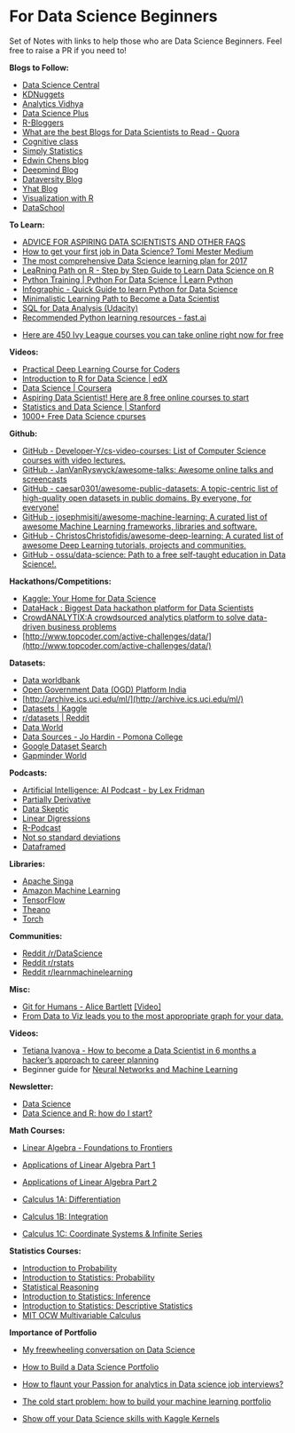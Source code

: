 # For Data Science Beginners

Set of Notes with links to help those who are Data Science Beginners. Feel free to raise a PR if you need to!

**Blogs to Follow:**
* [Data Science Central](http://www.datasciencecentral.com/)
* [KDNuggets](http://www.kdnuggets.com/)
* [Analytics Vidhya](https://www.analyticsvidhya.com/)
* [Data Science Plus](https://datascienceplus.com/)
* [R-Bloggers](https://www.r-bloggers.com/)
* [What are the best Blogs for Data Scientists to Read - Quora](https://www.quora.com/What-are-the-best-blogs-for-data-scientists-to-read)
* [Cognitive class](https://cognitiveclass.ai/blog/)
* [Simply Statistics](https://simplystatistics.org/)
* [Edwin Chens blog](http://blog.echen.me/)
* [Deepmind Blog](https://deepmind.com/blog/)
* [Dataversity Blog](http://www.dataversity.net/category/blogs/)
* [Yhat Blog](http://blog.yhat.com/)
* [Visualization with R](http://socviz.co/)
* [DataSchool](https://www.dataschool.io/)

**To Learn:**
* [ADVICE FOR ASPIRING DATA SCIENTISTS AND OTHER FAQS](https://yanirseroussi.com/2017/10/15/advice-for-aspiring-data-scientists-and-other-faqs/)
* [How to get your first job in Data Science?  Tomi Mester  Medium](https://medium.com/@datalab/how-to-break-into-the-data-science-market-f0e0b79b42f7)
* [The most comprehensive Data Science learning plan for 2017](https://www.analyticsvidhya.com/blog/2017/01/the-most-comprehensive-data-science-learning-plan-for-2017/)
* [LeaRning Path on R - Step by Step Guide to Learn Data Science on R](https://www.analyticsvidhya.com/learning-paths-data-science-business-analytics-business-intelligence-big-data/learning-path-r-data-science/)
* [Python Training | Python For Data Science | Learn Python](https://www.analyticsvidhya.com/learning-paths-data-science-business-analytics-business-intelligence-big-data/learning-path-data-science-python/)
* [Infographic - Quick Guide to learn Python for Data Science](https://www.analyticsvidhya.com/blog/2015/05/infographic-quick-guide-learn-python-data-science/)
* [Minimalistic Learning Path to Become a Data Scientist](https://hackernoon.com/minimalistic-learning-path-to-become-a-data-scientist-c0a4f614bd09)
* [SQL for Data Analysis (Udacity)](https://classroom.udacity.com/courses/ud198)
* [Recommended Python learning resources - fast.ai](https://forums.fast.ai/t/recommended-python-learning-resources/26888)
+ [Here are 450 Ivy League courses you can take online right now for free](https://www.freecodecamp.org/news/ivy-league-free-online-courses-a0d7ae675869/)

**Videos:**
* [Practical Deep Learning Course for Coders](https://course.fast.ai/)
* [Introduction to R for Data Science | edX](https://www.edx.org/course/introduction-r-data-science-microsoft-dat204x-2)
* [Data Science | Coursera](https://www.coursera.org/specializations/jhu-data-science)
* [Aspiring Data Scientist! Here are 8 free online courses to start](https://medium.com/data36/wannabe-data-scientist-here-are-10-free-online-courses-to-start-693c4e230059)
* [Statistics and Data Science | Stanford](https://www.youtube.com/playlist?list=PLoROMvodv4rO5jY6RA1eFVcLVY2kJU_EL)
* [1000+ Free Data Science cpurses](https://skillcombo.com/courses/development/data-science/free/)

**Github:**
* [GitHub - Developer-Y/cs-video-courses: List of Computer Science courses with video lectures.](https://github.com/Developer-Y/cs-video-courses)
* [GitHub - JanVanRyswyck/awesome-talks: Awesome online talks and screencasts](https://github.com/JanVanRyswyck/awesome-talks)
* [GitHub - caesar0301/awesome-public-datasets: A topic-centric list of high-quality open datasets in public domains. By everyone, for everyone!](https://github.com/caesar0301/awesome-public-datasets)
* [GitHub - josephmisiti/awesome-machine-learning: A curated list of awesome Machine Learning frameworks, libraries and software.](https://github.com/josephmisiti/awesome-machine-learning)
* [GitHub - ChristosChristofidis/awesome-deep-learning: A curated list of awesome Deep Learning tutorials, projects and communities.](https://github.com/ChristosChristofidis/awesome-deep-learning)
* [GitHub - ossu/data-science: Path to a free self-taught education in Data Science!.](https://github.com/ossu/data-science)

**Hackathons/Competitions:**
* [Kaggle: Your Home for Data Science](https://www.kaggle.com/)
* [DataHack : Biggest Data hackathon platform for Data Scientists](https://datahack.analyticsvidhya.com/)
* [CrowdANALYTIX:A crowdsourced analytics platform to solve data-driven business problems](https://www.crowdanalytix.com/jq/solver.html)
* [http://www.topcoder.com/active-challenges/data/](http://www.topcoder.com/active-challenges/data/)

**Datasets:**
* [Data worldbank](http://data.worldbank.org/)
* [Open Government Data (OGD) Platform India](http://data.gov.in/)
* [http://archive.ics.uci.edu/ml/](http://archive.ics.uci.edu/ml/)
* [Datasets | Kaggle](https://www.kaggle.com/datasets)
* [r/datasets | Reddit](https://www.reddit.com/r/datasets/)
* [Data World](https://data.world/)
* [Data Sources - Jo Hardin - Pomona College](http://research.pomona.edu/johardin/datasources/)
* [Google Dataset Search](https://toolbox.google.com/datasetsearch)
* [Gapminder World](https://www.gapminder.org/data/)

**Podcasts:**
* [Artificial Intelligence: AI Podcast - by Lex Fridman](https://lexfridman.com/ai/)
* [Partially Derivative](http://www.partiallyderivative.com/)
* [Data Skeptic](http://dataskeptic.com/)
* [Linear Digressions](http://lineardigressions.com/)
* [R-Podcast](https://r-podcast.org/)
* [Not so standard deviations](http://nssdeviations.com/)
* [Dataframed](https://www.datacamp.com/community/podcast)

**Libraries:**
* [Apache Singa](http://singa.apache.org/docs/overview.html)
* [Amazon Machine Learning](https://aws.amazon.com/machine-learning/)
* [TensorFlow](https://www.tensorflow.org/)
* [Theano](http://deeplearning.net/software/theano/)
* [Torch](http://torch.ch/)

**Communities:**
* [Reddit /r/DataScience](https://www.reddit.com/r/datascience/)
* [Reddit r/rstats](https://www.reddit.com/r/rstats/)
* [Reddit r/learnmachinelearning](https://www.reddit.com/r/learnmachinelearning/)

**Misc:**
* [Git for Humans - Alice Bartlett](https://speakerdeck.com/alicebartlett/git-for-humans) [[Video]](https://www.youtube.com/watch?v=eWxxfttcMts)
* [From Data to Viz leads you to the most appropriate graph for your data.](https://www.data-to-viz.com/)

**Videos:**
* [Tetiana Ivanova - How to become a Data Scientist in 6 months a hacker’s approach to career planning](https://www.youtube.com/watch?v=rIofV14c0tc)
* Beginner guide for [Neural Networks and Machine Learning](https://www.youtube.com/user/shiffman/playlists?flow=grid&view=50&shelf_id=16)

**Newsletter:**
* [Data Science](https://www.datascienceweekly.org/)
* [Data Science and R: how do I start?](https://medium.com/@kierisi/data-science-and-r-how-do-i-start-7a87426e103e)

**Math Courses:**
* [Linear Algebra - Foundations to Frontiers](https://www.edx.org/course/linear-algebra-foundations-to-frontiers#!)
* [Applications of Linear Algebra Part 1](https://www.edx.org/course/applications-linear-algebra-part-1-davidsonx-d003x-1)
* [Applications of Linear Algebra Part 2](https://www.edx.org/course/applications-linear-algebra-part-2-davidsonx-d003x-2)

* [Calculus 1A: Differentiation](https://www.edx.org/course/calculus-1a-differentiation-mitx-18-01-1x-0)
* [Calculus 1B: Integration](https://www.edx.org/course/calculus-1b-integration-mitx-18-01-2x-0)
* [Calculus 1C: Coordinate Systems & Infinite Series](https://www.edx.org/course/calculus-1c-coordinate-systems-infinite-mitx-18-01-3x-0)

**Statistics Courses:**
* [Introduction to Probability](https://www.edx.org/course/introduction-probability-science-mitx-6-041x-2#.U3yb762SzIo)
* [Introduction to Statistics: Probability](https://www.edx.org/course/subject/data-analysis-statistics)
* [Statistical Reasoning](https://lagunita.stanford.edu/courses/OLI/StatReasoning/Open/about)
* [Introduction to Statistics: Inference](https://www.edx.org/course/introduction-statistics-inference-uc-berkeleyx-stat2-3x)
* [Introduction to Statistics: Descriptive Statistics](https://www.edx.org/course/introduction-statistics-descriptive-uc-berkeleyx-stat2-1x)
* [MIT OCW Multivariable Calculus](https://ocw.mit.edu/courses/mathematics/18-02sc-multivariable-calculus-fall-2010/index.htm)

**Importance of Portfolio**


* [My freewheeling conversation on Data Science](https://medium.com/@kesari/my-freewheeling-conversation-on-data-science-a34de1211e6d)
* [How to Build a Data Science Portfolio](https://towardsdatascience.com/how-to-build-a-data-science-portfolio-5f566517c79c?gi=51f41f814cd2)
* [How to flaunt your Passion for analytics in Data science job interviews?](https://towardsdatascience.com/how-to-flaunt-your-passion-for-analytics-in-data-science-job-interviews-2cb432cc3d3d)

* [The cold start problem: how to build your machine learning portfolio](https://towardsdatascience.com/the-cold-start-problem-how-to-build-your-machine-learning-portfolio-6718b4ae83e9)

* [Show off your Data Science skills with Kaggle Kernels](https://towardsdatascience.com/show-off-your-data-science-skills-with-kaggle-kernels-762403618c5)
